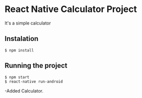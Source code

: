 # React Native Calculator Project

It's a simple calculator

## Instalation
```terminal
$ npm install
```

## Running the project
```terminal
$ npm start
$ react-native run-android
```

-Added Calculator.